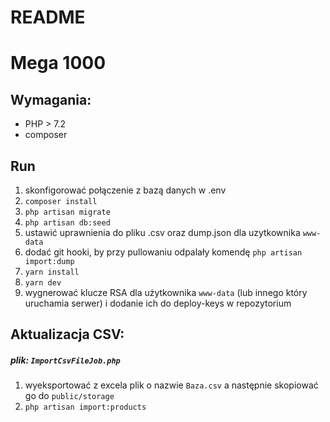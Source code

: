 # README #

Mega 1000
=========

Wymagania:
----------
- PHP > 7.2
- composer

Run
---
1. skonfigorować połączenie z bazą danych w .env
2. `composer install`
3. `php artisan migrate`
4. `php artisan db:seed`
5. ustawić uprawnienia do pliku .csv oraz dump.json dla uzytkownika `www-data`
6. dodać git hooki, by przy pullowaniu odpalały komendę `php artisan import:dump`
7. `yarn install`
8. `yarn dev`
9. wygnerować klucze RSA dla użytkownika `www-data` (lub innego który uruchamia serwer) i dodanie ich do deploy-keys w repozytorium


Aktualizacja CSV: 
-----------------
##### plik: `ImportCsvFileJob.php`
1. wyeksportować z excela plik o nazwie `Baza.csv` a następnie skopiować go do `public/storage`
2. `php artisan import:products`

